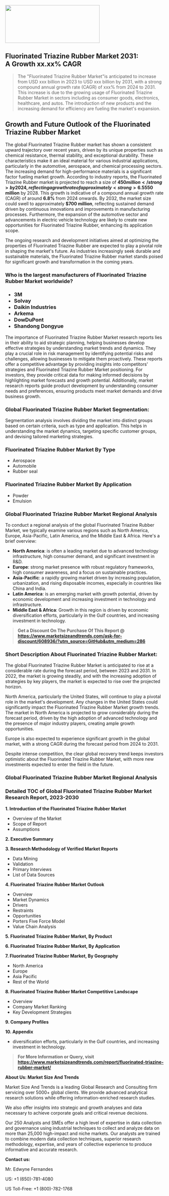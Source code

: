 <img src="https://100x100musica.es/wp-content/uploads/2024/12/Verified-Market-Reports-4-300x120.jpg" alt="" width="300" height="120" class="alignnone size-medium wp-image-100382" /><h2>Fluorinated Triazine Rubber Market 2031: A&nbsp;Growth&nbsp;xx.xx% CAGR</h2><blockquote id="" class="">The "Fluorinated Triazine Rubber Market"is anticipated to increase from USD xxx billion in 2023 to USD xxx billion by 2031, with a strong compound annual growth rate (CAGR) of xxx% from 2024 to 2031. This increase is due to the growing usage of Fluorinated Triazine Rubber Market in sectors including as consumer goods, electronics, healthcare, and autos. The introduction of new products and the increasing demand for efficiency are fueling the market's expansion.</blockquote><p> <h2>Growth and Future Outlook of the Fluorinated Triazine Rubber Market</h2> <p>The global Fluorinated Triazine Rubber market has shown a consistent upward trajectory over recent years, driven by its unique properties such as chemical resistance, thermal stability, and exceptional durability. These characteristics make it an ideal material for various industrial applications, particularly in the automotive, aerospace, and chemical processing sectors. The increasing demand for high-performance materials is a significant factor fueling market growth. According to industry reports, the Fluorinated Triazine Rubber market is projected to reach a size of <strong>$450 million</strong> by 2024, reflecting a growth rate of approximately <strong>6.5% CAGR</strong> from 2024 to 2032.</p> <p>Additionally, rising technological advancements and innovations in polymer chemistry are further contributing to market growth. Manufacturers are focusing on developing new formulations that enhance performance and expand the scope of applications. This shift towards high-performance elastomers is also driven by stringent environmental regulations that necessitate the use of sustainable materials in various industries. The ability of Fluorinated Triazine Rubber to withstand harsh conditions without compromising performance will likely lead to increased adoption in sectors such as oil and gas, electronics, and pharmaceuticals.</p> <p><strong></strong></p> <p>Forecasts suggest that the market will continue to expand robustly, with an estimated market size of <strong>$550 million</strong> by 2028. This growth is indicative of a compound annual growth rate (CAGR) of around <strong>6.8%</strong> from 2024 onwards. By 2032, the market size could swell to approximately <strong>$700 million</strong>, reflecting sustained demand driven by continuous innovations and improvements in manufacturing processes. Furthermore, the expansion of the automotive sector and advancements in electric vehicle technology are likely to create new opportunities for Fluorinated Triazine Rubber, enhancing its application scope.</p> <p>The ongoing research and development initiatives aimed at optimizing the properties of Fluorinated Triazine Rubber are expected to play a pivotal role in shaping the market's future. As industries increasingly seek durable and sustainable materials, the Fluorinated Triazine Rubber market stands poised for significant growth and transformation in the coming years.</p></div></p><h3 id="" class="">Who is the largest manufacturers of&nbsp;Fluorinated Triazine Rubber Market worldwide?</h3><h3 class=""><p><ul><li>3M </li><li> Solvay </li><li> Daikin Industries </li><li> Arkema </li><li> DowDuPont </li><li> Shandong Dongyue</li></ul></p></h3><p id="ember58" class="ember-view reader-text-block__paragraph">The importance of&nbsp;Fluorinated Triazine Rubber Market research reports lies in their ability to aid strategic planning, helping businesses develop effective strategies by understanding market trends and dynamics. They play a crucial role in risk management by identifying potential risks and challenges, allowing businesses to mitigate them proactively. These reports offer a competitive advantage by providing insights into competitors' strategies and Fluorinated Triazine Rubber Market positioning. For investors, they provide critical data for making informed decisions by highlighting market forecasts and growth potential. Additionally, market research reports guide product development by understanding consumer needs and preferences, ensuring products meet market demands and drive business growth.</p><h3 id="" class="">Global&nbsp;Fluorinated Triazine Rubber Market Segmentation:</h3><p id="" class="">Segmentation analysis involves dividing the market into distinct groups based on certain criteria, such as type and application. This helps in understanding the market dynamics, targeting specific customer groups, and devising tailored marketing strategies.</p><h3 id="" class="">Fluorinated Triazine Rubber Market&nbsp;By Type</h3><p><p><ul><li>Aerospace </li><li> Automobile </li><li> Rubber seal</p></li></ul></p></p><h3 id="" class="">Fluorinated Triazine Rubber Market&nbsp;By Application</h3><p class=""><p><ul><li>Powder </li><li> Emulsion</li></ul></p></p><h3 id="" class="">Global Fluorinated Triazine Rubber Market Regional Analysis</h3><p id="" class="">To conduct a regional analysis of the global Fluorinated Triazine Rubber Market, we typically examine various regions such as North America, Europe, Asia-Pacific, Latin America, and the Middle East &amp; Africa. Here's a brief overview:</p><ul><li><strong>North America</strong>: is often a leading market due to advanced technology infrastructure, high consumer demand, and significant investment in R&amp;D.</li><li><strong>Europe</strong>: strong market presence with robust regulatory frameworks, high consumer awareness, and a focus on sustainable practices.</li><li><strong>Asia-Pacific</strong>: a rapidly growing market driven by increasing population, urbanization, and rising disposable incomes, especially in countries like China and India.</li><li><strong>Latin America</strong>: is an emerging market with growth potential, driven by economic development and increasing investment in technology and infrastructure.</li><li><strong>Middle East &amp; Africa</strong>: Growth in this region is driven by economic diversification efforts, particularly in the Gulf countries, and increasing investment in technology.</li></ul><blockquote id="" class=""><strong>Get a Discount On The Purchase Of This Report @ <a href="https://www.marketsizeandtrends.com/download-sample/608936/?utm_source=GitHub&utm_medium=286" target="_blank">https://www.marketsizeandtrends.com/ask-for-discount/608936/?utm_source=GitHub&utm_medium=286</a></strong></blockquote><h3>Short Description About Fluorinated Triazine Rubber Market:</h3><p id="ember58" class="ember-view reader-text-block__paragraph">The global&nbsp;Fluorinated Triazine Rubber Market&nbsp;is anticipated to rise at a considerable rate during the forecast period, between 2023 and 2031. In 2022, the market is growing steadily, and with the increasing adoption of strategies by key players, the market is expected to rise over the projected horizon.</p><p id="ember59" class="ember-view reader-text-block__paragraph">North America, particularly the United States, will continue to play a pivotal role in the market's development. Any changes in the United States could significantly impact the&nbsp;Fluorinated Triazine Rubber Market&nbsp;growth trends. The market in North America is projected to grow considerably during the forecast period, driven by the high adoption of advanced technology and the presence of major industry players, creating ample growth opportunities.</p><p id="ember60" class="ember-view reader-text-block__paragraph">Europe is also expected to experience significant growth in the global market, with a strong CAGR during the forecast period from 2024 to 2031.</p><p id="ember61" class="ember-view reader-text-block__paragraph">Despite intense competition, the clear global recovery trend keeps investors optimistic about the&nbsp;Fluorinated Triazine Rubber Market, with more new investments expected to enter the field in the future.</p><h3 id="" class="">Global Fluorinated Triazine Rubber Market Regional Analysis</h3><h3 id="" class="">Detailed TOC of Global Fluorinated Triazine Rubber Market Research Report, 2023-2030</h3><p id="" class=""><strong>1. Introduction of the Fluorinated Triazine Rubber Market</strong></p><ul><li>Overview of the Market</li><li>Scope of Report</li><li>Assumptions</li></ul><p id="" class=""><strong>2. Executive Summary</strong></p><p id="" class=""><strong>3. Research Methodology of Verified Market Reports</strong></p><ul><li>Data Mining</li><li>Validation</li><li>Primary Interviews</li><li>List of Data Sources</li></ul><p id="" class=""><strong>4. Fluorinated Triazine Rubber Market Outlook</strong></p><ul><li>Overview</li><li>Market Dynamics</li><li>Drivers</li><li>Restraints</li><li>Opportunities</li><li>Porters Five Force Model</li><li>Value Chain Analysis</li></ul><p id="" class=""><strong>5. Fluorinated Triazine Rubber Market, By Product</strong></p><p id="" class=""><strong>6. Fluorinated Triazine Rubber Market, By Application</strong></p><p id="" class=""><strong>7. Fluorinated Triazine Rubber Market, By Geography</strong></p><ul><li>North America</li><li>Europe</li><li>Asia Pacific</li><li>Rest of the World</li></ul><p id="" class=""><strong>8. Fluorinated Triazine Rubber Market Competitive Landscape</strong></p><ul><li>Overview</li><li>Company Market Ranking</li><li>Key Development Strategies</li></ul><p id="" class=""><strong>9. Company Profiles</strong></p><p id="" class=""><strong>10. Appendix</strong></p><ul><li>diversification efforts, particularly in the Gulf countries, and increasing investment in technology.</li></ul><blockquote id="" class=""><strong>For More Information or Query, visit <strong><strong><a href="https://www.marketsizeandtrends.com/report/fluorinated-triazine-rubber-market/" target="_blank">https://www.marketsizeandtrends.com/report/fluorinated-triazine-rubber-market/</a></strong></strong></strong></blockquote><p id="" class=""><strong>About Us: Market Size And Trends</strong></p><p id="" class="">Market Size And Trends is a leading Global Research and Consulting firm servicing over 5000+ global clients. We provide advanced analytical research solutions while offering information-enriched research studies.</p><p id="" class="">We also offer insights into strategic and growth analyses and data necessary to achieve corporate goals and critical revenue decisions.</p><p id="" class="">Our 250 Analysts and SMEs offer a high level of expertise in data collection and governance using industrial techniques to collect and analyze data on more than 25,000 high-impact and niche markets. Our analysts are trained to combine modern data collection techniques, superior research methodology, expertise, and years of collective experience to produce informative and accurate research.</p><p id="" class=""><strong>Contact us:</strong></p><p id="" class="">Mr. Edwyne Fernandes</p><p id="" class="">US: +1 (650)-781-4080</p><p id="" class="">US Toll-Free: +1 (800)-782-1768</p>
